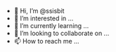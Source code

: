 - 👋 Hi, I’m @ssisbit
- 👀 I’m interested in ...
- 🌱 I’m currently learning ...
- 💞️ I’m looking to collaborate on ...
- 📫 How to reach me ...

<!---
ssisbit/ssisbit is a ✨ special ✨ repository because its `README.md` (this file) appears on your GitHub profile.
You can click the Preview link to take a look at your changes.
--->
